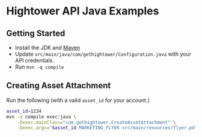 # Hightower API Java Examples

## Getting Started

* Install the JDK and [Maven](https://maven.apache.org/install.html)
* Update `src/main/java/com/gethightower/Configuration.java` with your API credentials.
* Run `mvn -q compile`

## Creating Asset Attachment

Run the following (with a valid `asset_id` for your account.)

```sh
asset_id=1234
mvn -q compile exec:java \
	-Dexec.mainClass="com.gethightower.CreateAssetAttachment" \
	-Dexec.args="$asset_id MARKETING_FLYER src/main/resources/flyer.pdf"
```
